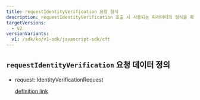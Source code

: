 ```yaml
---
title: requestIdentityVerification 요청 형식
description: requestIdentityVerification 호출 시 사용되는 파라미터의 형식을 확인할 수 있습니다.
targetVersions:
  - v2
versionVariants:
  v1: /sdk/ko/v1-sdk/javascript-sdk/cft
---
```


## `requestIdentityVerification` 요청 데이터 정의

- request: IdentityVerificationRequest

  [definition link](https://developers.portone.io/schema/browser-sdk.yml#/resources/request/IdentityVerificationRequest)

